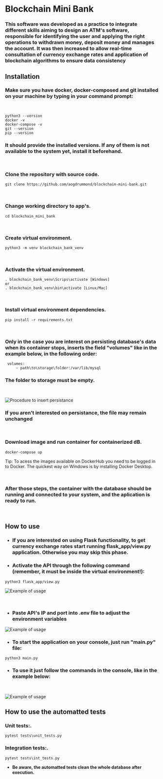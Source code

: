 # Blockchain Mini Bank

### This software was developed as a practice to integrate different skills aiming to design an ATM's software, responsible for identifying the user and applying the right operations to withdrawn money, deposit money and manages the account. It was then increased to allow real-time consultation of currency exchange rates and application of blockchain algorithms to ensure data consistency

## **Installation**

### Make sure you have docker, docker-composed and git installed on your machine by typing in your command prompt: 

&nbsp;
```
python3 --version
docker -v
docker-compose -v
git --version
pip --version
```

### It should provide the installed versions. If any of them is not available to the system yet, install it beforehand.



&nbsp;

### Clone the repository with source code.

```
git clone https://github.com/aogdrummond/blockchain-mini-bank.git
```
&nbsp;

### Change working directory to app's.

```
cd blockchain_mini_bank
```

&nbsp;
### Create virtual environment.
```
python3 -m venv blockchain_bank_venv
```
&nbsp;


### Activate the virtual environment.

```
. blockchain_bank_venv\Scrips\activate [Windows] 
or
. blockchain_bank_venv\bin\activate [Linux/Mac] 
```
&nbsp;
### Install virtual environment dependencies.
```
pip install -r requirements.txt
```
&nbsp;

### Only in the case you are interest on persisting database's data when its container stops, inserts the field "volumes" like in the example below, in the following order:

```
 volumes:
     - path\to\storage\folder:/var/lib/mysql 
```
### The folder to storage must be empty.

&nbsp;

![Procedure to insert persistance](img/volume_change.png)

### If you aren't interested on persistance, the file may remain unchanged

&nbsp;
### Download image and run container for containerized dB.
```
docker-compose up
```
Tip: To acess the images available on DockerHub you need to be logged in to Docker. The quickest way on Windows is by installing Docker Desktop.

&nbsp;
### After those steps, the container with the database should be running and connected to your system, and the aplication is ready to run.


&nbsp;


## **How to use**


* ### If you are interested on using Flask functionality, to get currency exchange rates start running flask_app/view.py application. Otherwise you may skip this phase.

* ### Activate the API through the following command (remember, it must be inside the virtual environment!):
```
python3 flask_app/view.py
```
![Example of usage](img/running_flask.png)

&nbsp;

* ### Paste API's IP and port into .env file to adjust the environment variables

![Example of usage](img/env_variables.png)


* ### To start the application on your console, just run "main.py" file:

```
python3 main.py
```

* ### To use it just follow the commands in the console, like in the example below: 

&nbsp;


![Example of usage](img/usage_flow.png)


## **How to use the automatted tests**

### Unit tests:.

```
pytest tests\unit_tests.py 
```
### Integration tests:.

```
pytest tests\int_tests.py 
```

* **Be aware, the automatted tests clean the whole database after execution.**
